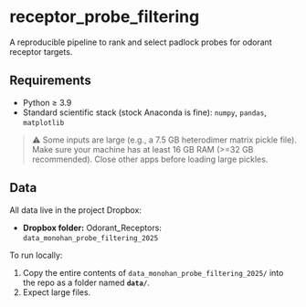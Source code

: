 # receptor_probe_filtering

A reproducible pipeline to rank and select padlock probes for odorant receptor targets.

## Requirements
- Python ≥ 3.9
- Standard scientific stack (stock Anaconda is fine): `numpy`, `pandas`, `matplotlib`

> ⚠️ Some inputs are large (e.g., a 7.5 GB heterodimer matrix pickle file). Make sure your machine has at least 16 GB RAM (>=32 GB recommended). Close other apps before loading large pickles.

## Data
All data live in the project Dropbox:

- **Dropbox folder:** Odorant_Receptors: `data_monohan_probe_filtering_2025`

To run locally:
1. Copy the entire contents of `data_monohan_probe_filtering_2025/` into the repo as a folder named **`data/`**.
2. Expect large files.

<!-- ## Quick Start
- Open the main notebook and run all cells. The notebook will:
  1) Pre-filter globally offensive probes using the heterodimer fraction matrix,
  2) Score remaining probes with three z-scored criteria,
  3) Combine scores via exponential scaling,
  4) Keep at most the **10 best** probes per gene. -->
<!-- 
## Workflow Overview

### 1) Global offender pre-filter (heterodimer fractions)
We compute, for each probe \(i\), the summed heterodimer **fraction bound** across all partners:
\[
s_i = \sum_j P_{ij},\quad \text{(diagonal zero)}.
\]
Greedily remove the worst \(1\%\) by iteratively dropping the probe with the largest \(s_i\) and updating the sums (subtract that probe’s column). This trims extreme cross-binders before per-gene ranking.

### 2) Feature computation (per probe)
We use three per-probe features, oriented so **smaller = worse**:
1. **`arm_tm_diff_score`**: absolute Tm difference between left/right arms (°C).  
2. **`binding_score`**: scaled on-target binding probability to its own target.  
3. **`off_target_score`**: sum of Tm to other genes (°C), using a cutoff of 30 °C to include only low-affinity binders.

Each feature is **z-scored** across the (pre-filtered) probe set:
\[
z_{ik}=\frac{x_{ik}-\mu_k}{\sigma_k}.
\]

### 3) Exponential (Boltzmann-style) combination
For each metric \(k\) with weight \(w_k\) and slope \(\beta_k\):
\[
r_{ik}=w_k\,e^{-\beta_k\,z_{ik}},\qquad
S_i=\sum_k r_{ik}.
\]
- Smaller \(z_{ik}\) (worse) ⇒ larger \(r_{ik}\) ⇒ larger total score \(S_i\) (worse overall).
- Default \(w_k=1\), \(\beta_k=1\). (You can tune \(\beta_k\) to change per-SD sensitivity.)

### 4) Per-gene selection (cap at 10)
For each gene, sort by \(S_i\) **ascending** (smallest = best) and keep the **top 10**.  
If a gene has ≤10 probes, keep them all.

## Outputs
- A table with:
  - The three raw features and their z-scores,
  - Per-metric exponential terms \(r_{ik}\),
  - Total score \(S_i\),
  - Overall rank/percentile (optional),
  - Per-gene rank and a boolean **`keep`** flag.
- Plots: histograms of features (before/after pre-filter), and QC visuals showing kept vs. dropped tails.

## Notes & Tips
- **Memory:** Pickle loads fully into RAM. If you only need aggregates, compute and persist summaries (e.g., per-probe sums) then `del` the big arrays.
- **Determinism:** Ties are broken by `padlock_name` to make rankings reproducible.
- **Tuning:** If one feature dominates, cap extreme z-scores (e.g., \(|z|\le 6\)) or adjust \(\beta_k\)/\(w_k\).

## Reproducing the results
1. Ensure `data/` is populated as described.
2. Run the notebook end-to-end.
3. Review the QC tables/plots and the final per-gene keep list. -->
